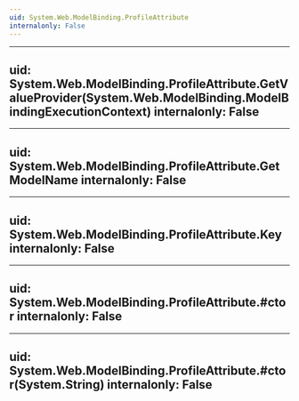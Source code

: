 ```yaml
---
uid: System.Web.ModelBinding.ProfileAttribute
internalonly: False
---
```


---
uid: System.Web.ModelBinding.ProfileAttribute.GetValueProvider(System.Web.ModelBinding.ModelBindingExecutionContext)
internalonly: False
---

---
uid: System.Web.ModelBinding.ProfileAttribute.GetModelName
internalonly: False
---

---
uid: System.Web.ModelBinding.ProfileAttribute.Key
internalonly: False
---

---
uid: System.Web.ModelBinding.ProfileAttribute.#ctor
internalonly: False
---

---
uid: System.Web.ModelBinding.ProfileAttribute.#ctor(System.String)
internalonly: False
---
